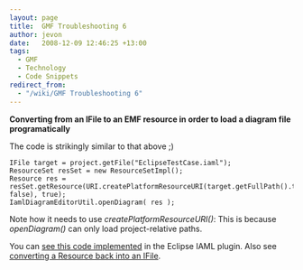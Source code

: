 ```yaml
---
layout: page
title:  GMF Troubleshooting 6
author: jevon
date:   2008-12-09 12:46:25 +13:00
tags:
  - GMF
  - Technology
  - Code Snippets
redirect_from:
  - "/wiki/GMF Troubleshooting 6"
---
```


**Converting from an IFile to an EMF resource in order to load a diagram file programatically**

The code is strikingly similar to that above ;)

```
IFile target = project.getFile("EclipseTestCase.iaml");
ResourceSet resSet = new ResourceSetImpl();          
Resource res = resSet.getResource(URI.createPlatformResourceURI(target.getFullPath().toString(), false), true);
IamlDiagramEditorUtil.openDiagram( res );
```

Note how it needs to use _createPlatformResourceURI()_: This is because _openDiagram()_ can only load project-relative paths.

You can <a href="http://code.google.com/p/iaml/source/browse/trunk/org.openiaml.model.tests/src/org/openiaml/model/tests/eclipse/EclipseTestCase.java?spec=svn319&r=319#48">see this code implemented</a> in the Eclipse IAML plugin. Also see <a href="http://blog.cypal-solutions.com/2008/03/converting-emf-resource-to-platform.html">converting a Resource back into an IFile</a>.
